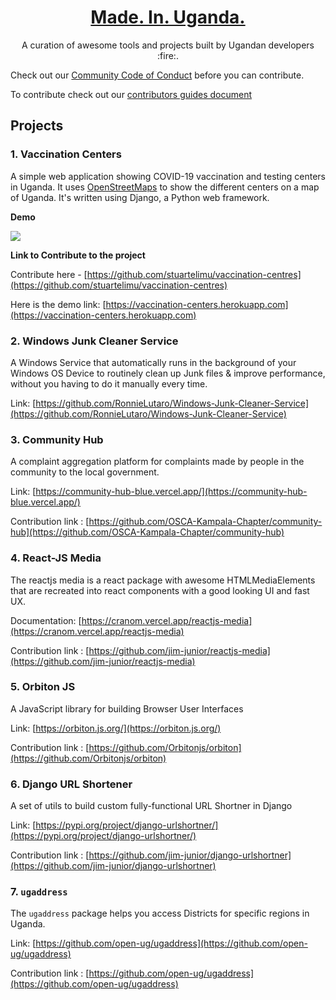 <h1 align="center">
  <a href="#">
    Made. In. Uganda.
  </a>
</h1>
<p align="center">A curation of awesome tools and projects built by Ugandan developers :fire:.</p>

Check out our [Community Code of Conduct](https://github.com/oscakampala/made-in-uganda.git) before you can contribute.

To contribute check out our [contributors guides document](https://github.com/oscakampala/made-in-uganda/blob/main/CONTRIBUTING.md)

## Projects

### 1.  Vaccination Centers

A simple web application showing COVID-19 vaccination and testing centers in Uganda. It uses [OpenStreetMaps](https://openstreetmap.org/) to show the different centers on a map of Uganda. It's written using Django, a Python web framework.

**Demo**

![](https://github.com/stuartelimu/vaccination-centres/blob/master/docs/screenshot.png)

**Link to Contribute to the project**

Contribute here - [https://github.com/stuartelimu/vaccination-centres](https://github.com/stuartelimu/vaccination-centres)

Here is the demo link: [https://vaccination-centers.herokuapp.com](https://vaccination-centers.herokuapp.com)

### 2. Windows Junk Cleaner Service

A Windows Service that automatically runs in the background of your Windows OS Device to routinely clean up Junk files & improve performance, without you having to do it manually every time.

Link: [https://github.com/RonnieLutaro/Windows-Junk-Cleaner-Service](https://github.com/RonnieLutaro/Windows-Junk-Cleaner-Service)

### 3. Community Hub

A complaint aggregation platform for complaints made by people in the community to the local government.

Link: [https://community-hub-blue.vercel.app/](https://community-hub-blue.vercel.app/)

Contribution link : [https://github.com/OSCA-Kampala-Chapter/community-hub](https://github.com/OSCA-Kampala-Chapter/community-hub)

### 4. React-JS Media

The reactjs media is a react package with awesome HTMLMediaElements that are recreated into react components with a good looking UI and fast UX.

Documentation: [https://cranom.vercel.app/reactjs-media](https://cranom.vercel.app/reactjs-media)

Contribution link : [https://github.com/jim-junior/reactjs-media](https://github.com/jim-junior/reactjs-media)

### 5. Orbiton JS

A JavaScript library for building Browser User Interfaces
 
Link: [https://orbiton.js.org/](https://orbiton.js.org/)

Contribution link : [https://github.com/Orbitonjs/orbiton](https://github.com/Orbitonjs/orbiton)

### 6. Django URL Shortener

A set of utils to build custom fully-functional URL Shortner in Django
 
Link: [https://pypi.org/project/django-urlshortner/](https://pypi.org/project/django-urlshortner/)

Contribution link : [https://github.com/jim-junior/django-urlshortner](https://github.com/jim-junior/django-urlshortner)

### 7. `ugaddress`

The `ugaddress` package helps you access Districts for specific regions in Uganda.
 
Link: [https://github.com/open-ug/ugaddress](https://github.com/open-ug/ugaddress)

Contribution link : [https://github.com/open-ug/ugaddress](https://github.com/open-ug/ugaddress)
